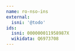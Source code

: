 ```yaml
---
name: ro-nso-ins
external:
  isni: '@todo'
ids:
  isni: 000000011958987X
  wikidata: Q6973708
---
```

